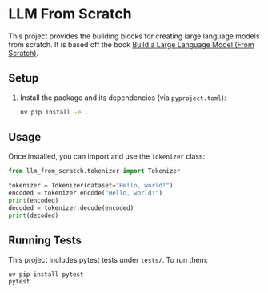 # LLM From Scratch

This project provides the building blocks for creating large language models from scratch. It is based off the book [Build a Large Language Model (From Scratch)](https://www.manning.com/books/build-a-large-language-model-from-scratch).

## Setup

 1. Install the package and its dependencies (via `pyproject.toml`):

    ```bash
    uv pip install -e .
    ```

## Usage

Once installed, you can import and use the `Tokenizer` class:

```python
from llm_from_scratch.tokenizer import Tokenizer

tokenizer = Tokenizer(dataset="Hello, world!")
encoded = tokenizer.encode("Hello, world!")
print(encoded)
decoded = tokenizer.decode(encoded)
print(decoded)
```

## Running Tests

This project includes pytest tests under `tests/`. To run them:

```bash
uv pip install pytest
pytest
```
